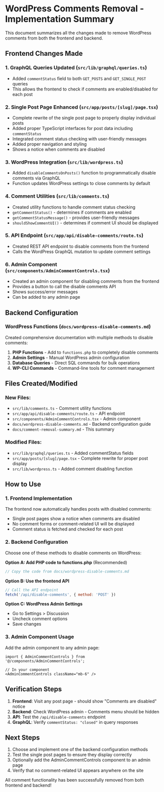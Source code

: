 # WordPress Comments Removal - Implementation Summary

This document summarizes all the changes made to remove WordPress comments from both the frontend and backend.

## Frontend Changes Made

### 1. GraphQL Queries Updated (`src/lib/graphql/queries.ts`)
- Added `commentStatus` field to both `GET_POSTS` and `GET_SINGLE_POST` queries
- This allows the frontend to check if comments are enabled/disabled for each post

### 2. Single Post Page Enhanced (`src/app/posts/[slug]/page.tsx`)
- Complete rewrite of the single post page to properly display individual posts
- Added proper TypeScript interfaces for post data including `commentStatus`
- Integrated comment status checking with user-friendly messages
- Added proper navigation and styling
- Shows a notice when comments are disabled

### 3. WordPress Integration (`src/lib/wordpress.ts`)
- Added `disableCommentsOnPosts()` function to programmatically disable comments via GraphQL
- Function updates WordPress settings to close comments by default

### 4. Comment Utilities (`src/lib/comments.ts`)
- Created utility functions to handle comment status checking
- `getCommentStatus()` - determines if comments are enabled
- `getCommentStatusMessage()` - provides user-friendly messages
- `shouldShowCommentUI()` - determines if comment UI should be displayed

### 5. API Endpoint (`src/app/api/disable-comments/route.ts`)
- Created REST API endpoint to disable comments from the frontend
- Calls the WordPress GraphQL mutation to update comment settings

### 6. Admin Component (`src/components/AdminCommentControls.tsx`)
- Created an admin component for disabling comments from the frontend
- Provides a button to call the disable comments API
- Shows success/error messages
- Can be added to any admin page

## Backend Configuration

### WordPress Functions (`docs/wordpress-disable-comments.md`)
Created comprehensive documentation with multiple methods to disable comments:

1. **PHP Functions** - Add to `functions.php` to completely disable comments
2. **Admin Settings** - Manual WordPress admin configuration
3. **Database Queries** - Direct SQL commands for bulk operations
4. **WP-CLI Commands** - Command-line tools for comment management

## Files Created/Modified

### New Files:
- `src/lib/comments.ts` - Comment utility functions
- `src/app/api/disable-comments/route.ts` - API endpoint
- `src/components/AdminCommentControls.tsx` - Admin component
- `docs/wordpress-disable-comments.md` - Backend configuration guide
- `docs/comment-removal-summary.md` - This summary

### Modified Files:
- `src/lib/graphql/queries.ts` - Added commentStatus fields
- `src/app/posts/[slug]/page.tsx` - Complete rewrite for proper post display
- `src/lib/wordpress.ts` - Added comment disabling function

## How to Use

### 1. Frontend Implementation
The frontend now automatically handles posts with disabled comments:
- Single post pages show a notice when comments are disabled
- No comment forms or comment-related UI will be displayed
- Comment status is fetched and checked for each post

### 2. Backend Configuration
Choose one of these methods to disable comments on WordPress:

**Option A: Add PHP code to functions.php** (Recommended)
```php
// Copy the code from docs/wordpress-disable-comments.md
```

**Option B: Use the frontend API**
```javascript
// Call the API endpoint
fetch('/api/disable-comments', { method: 'POST' })
```

**Option C: WordPress Admin Settings**
- Go to Settings > Discussion
- Uncheck comment options
- Save changes

### 3. Admin Component Usage
Add the admin component to any admin page:
```tsx
import { AdminCommentControls } from '@/components/AdminCommentControls';

// In your component
<AdminCommentControls className="mb-6" />
```

## Verification Steps

1. **Frontend**: Visit any post page - should show "Comments are disabled" notice
2. **Backend**: Check WordPress admin - Comments menu should be hidden
3. **API**: Test the `/api/disable-comments` endpoint
4. **GraphQL**: Verify `commentStatus: "closed"` in query responses

## Next Steps

1. Choose and implement one of the backend configuration methods
2. Test the single post pages to ensure they display correctly
3. Optionally add the AdminCommentControls component to an admin page
4. Verify that no comment-related UI appears anywhere on the site

All comment functionality has been successfully removed from both frontend and backend!
